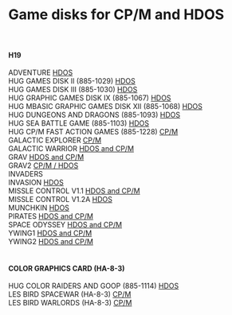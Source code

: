# Game disks for CP/M and HDOS
<br>

#### H19

ADVENTURE
<a href="https://github.com/sebhc/sebhc/blob/master/software/games/885-1010_Adventure.h8d">HDOS</a><br>
HUG GAMES DISK II (885-1029)
<a href="https://github.com/sebhc/sebhc/blob/master/software/games/885-1029_Disk_II_Games.h8d">HDOS</a><br>
HUG GAMES DISK III (885-1030)
<a href="https://github.com/sebhc/sebhc/blob/master/software/games/885-1030_Disk_III_Games.h8d">HDOS</a><br>
HUG GRAPHIC GAMES DISK IX (885-1067)
<a href="https://github.com/sebhc/sebhc/blob/master/software/games/885-1067_Disk_XI_Graphic_Games.h8d">HDOS</a><br>
HUG MBASIC GRAPHIC GAMES DISK XII (885-1068)
<a href="https://github.com/sebhc/sebhc/blob/master/software/games/885-1068_Disk_XII_MBASIC_Graphics.h8d">HDOS</a><br>
HUG DUNGEONS AND DRAGONS (885-1093)
<a href="https://github.com/sebhc/sebhc/blob/master/software/games/885-1093_Dungeons_and_Dragons.h8d">HDOS</a><br>
HUG SEA BATTLE GAME (885-1103)
<a href="https://github.com/sebhc/sebhc/blob/master/software/games/885-1103_Sea_Battle_Game.h8d">HDOS</a><br>
HUG CP/M FAST ACTION GAMES (885-1228)
<a href="https://github.com/sebhc/sebhc/blob/master/software/games/885-1228_CPM_Fast_Action_Games.h8d">CP/M</a><br>
GALACTIC EXPLORER
<a href="https://github.com/sebhc/sebhc/blob/master/software/games/CGALEXP.H8D">CP/M</a><br>
GALACTIC WARRIOR
<a href="https://github.com/sebhc/sebhc/blob/master/software/games/HDOS_CPM_103GALACTIC_WARRIOR_V1_1_1S40T.h8d">HDOS and CP/M</a><br>
GRAV
<a href="https://github.com/sebhc/sebhc/blob/master/software/games/HCPMGRAV.H8D">HDOS and CP/M</a><br>
GRAV2
<a href="https://github.com/sebhc/sebhc/blob/master/software/games/CPM_2.2.03-4.h8d">CP/M / </a> 
<a href="https://github.com/sebhc/sebhc/blob/master/software/games/HDOS_GRAPHIC_GAMES_2.h8d">HDOS</a><br>
INVADERS<br>
INVASION
<a href="https://github.com/sebhc/sebhc/blob/master/software/games/HDOS_101INVASION_V1_2_1S40T.h8d">HDOS</a><br>
MISSLE CONTROL V1.1
<a href="https://github.com/sebhc/sebhc/blob/master/software/games/HDOS_CPM_202MISSILE_CONTROL_V1_1_1S40T.h8d">HDOS and CP/M</a><br>
MISSLE CONTROL V1.2A
<a href="https://github.com/sebhc/sebhc/blob/master/software/games/HDOS_103MISSILE_CONTROL_V1_2A_1S40T.h8d">HDOS</a><br>
MUNCHKIN
<a href="https://github.com/sebhc/sebhc/blob/master/software/games/MUNCHKIN.H8D">HDOS</a><br>
PIRATES
<a href="https://github.com/sebhc/sebhc/blob/master/software/games/HCPMPIRA.H8D">HDOS and CP/M</a><br>
SPACE ODYSSEY
<a href="https://github.com/sebhc/sebhc/blob/master/software/games/HDOS_CPM_107SPACE_ODYSSEY_I_V1.0_1S40T.h8d">HDOS and CP/M</a><br>
YWING1
<a href="https://github.com/sebhc/sebhc/blob/master/software/games/HDOS_CPM_104Y-WING_FIGHTER_V1-0A_1S40T.h8d">HDOS and CP/M</a><br>
YWING2
<a href="https://github.com/sebhc/sebhc/blob/master/software/games/HCPMYWII.H8D">HDOS and CP/M</a><br>
<br>

#### COLOR GRAPHICS CARD (HA-8-3)

HUG COLOR RAIDERS AND GOOP (885-1114)
<a href="https://github.com/sebhc/sebhc/blob/master/software/games/885-1114_H8_Color_Raiders-Goop.h8d">HDOS</a><br>
LES BIRD SPACEWAR (HA-8-3)
<a href="https://github.com/sebhc/sebhc/blob/master/software/games/CPM_Assembler120A2.H8D">CP/M</a><br>
LES BIRD WARLORDS (HA-8-3)
<a href="https://github.com/sebhc/sebhc/blob/master/software/games/CPM_Assembler120A3.H8D">CP/M</a><br>
